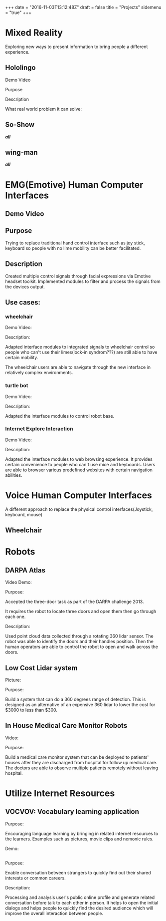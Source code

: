 +++
date = "2016-11-03T13:12:48Z"
draft = false
title = "Projects"
sidemenu = "true"
+++

# Mixed Reality
Exploring new ways to present information to bring people a different experience.

## Hololingo
Demo Video

Purpose

Description

What real world problem it can solve:

## So-Show

***all***

## wing-man

***all***


# EMG(Emotive) Human Computer Interfaces

## Demo Video

## Purpose
Trying to replace traditional hand control interface such as joy stick, keyboard so people with no lime mobility can be better facilitated.

## Description
Created multiple control signals through facial expressions via Emotive headset toolkit. Implemented modules to filter and process the signals from the devices output.

## Use cases:

### wheelchair

Demo Video:

Description:

Adapted interface modules to integrated signals to wheelchair control so people who can't use their limes(lock-in syndrom???) are still able to have certain mobility.

The wheelchair users are able to navigate through the new interface in relatively complex environments.

### turtle bot
Demo Video:

Description:

Adapted the interface modules to control robot base.

### Internet Explore Interaction
Demo Video:

Description:

Adapted the interface modules to web browsing experience. It provides certain convenience to people who can't use mice and keyboards. Users are able to browser various predefined websites with certain navigation abilities.

# Voice Human Computer Interfaces

A different approach to replace the physical control interfaces(Joystick, keyboard, mouse)

## Wheelchair

# Robots
## DARPA Atlas

Video Demo:


Purpose:

Accepted the three-door task as part of the DARPA challenge 2013.

It requires the robot to locate three doors and open them then go through each one.

Description:

Used point cloud data collected through a rotating 360 lidar sensor. The robot was able to identify the doors and their handles position. Then the human operators are able to control the robot to open and walk across the doors.

## Low Cost Lidar system
Picture:


Purpose:

Build a system that can do a 360 degrees range of detection. This is designed as an alternative of an expensive 360 lidar to lower the cost for $3000 to less than $300.


## In House Medical Care Monitor Robots

Video:

Purpose:

Build a medical care monitor system that can be deployed to patients' houses after they are discharged from hospital for follow up medical care. The doctors are able to observe multiple patients remotely without leaving hospital.


# Utilize Internet Resources
## VOCVOV: Vocabulary learning application

Purpose:

Encouraging language learning by bringing in related internet resources to the learners. Examples such as pictures, movie clips and nemonic rules.

Demo:

##

Purpose:

Enable conversation between strangers to quickly find out their shared interests or common careers.

Description:

Processing and analysis user's public online profile and generate related conversation before talk to each other in person. It helps to open the initial dialogs and helps people to quickly find the desired audience which will improve the overall interaction between people.
